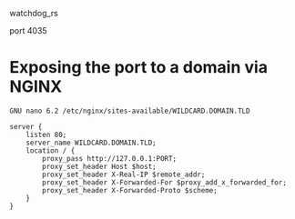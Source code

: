 watchdog_rs

port 4035


# Exposing the port to a domain via NGINX
```
GNU nano 6.2 /etc/nginx/sites-available/WILDCARD.DOMAIN.TLD 

server { 
    listen 80; 
    server_name WILDCARD.DOMAIN.TLD; 
    location / { 
        proxy_pass http://127.0.0.1:PORT; 
        proxy_set_header Host $host; 
        proxy_set_header X-Real-IP $remote_addr; 
        proxy_set_header X-Forwarded-For $proxy_add_x_forwarded_for; 
        proxy_set_header X-Forwarded-Proto $scheme; 
    } 
}
```